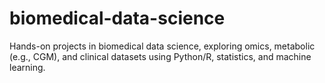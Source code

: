 # biomedical-data-science
Hands-on projects in biomedical data science, exploring omics, metabolic (e.g., CGM), and clinical datasets using Python/R, statistics, and machine learning.
